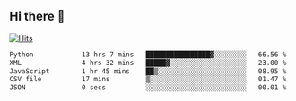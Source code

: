 ## Hi there 👋

<!--
**alihaqberdi/alihaqberdi** is a ✨ _special_ ✨ repository because its `README.md` (this file) appears on your GitHub profile.

Here are some ideas to get you started:

- 🔭 I’m currently working on ...
- 🌱 I’m currently learning ...
- 👯 I’m looking to collaborate on ...
- 🤔 I’m looking for help with ...
- 💬 Ask me about ...
- 📫 How to reach me: ...
- 😄 Pronouns: ...
- ⚡ Fun fact: ...
-->

[![Hits](https://hits.sh/github.com/alihaqberdi.svg)](https://hits.sh/github.com/alihaqberdi/)

<!--START_SECTION:waka-->

```txt
Python            13 hrs 7 mins   ████████████████▓░░░░░░░░   66.56 %
XML               4 hrs 32 mins   █████▓░░░░░░░░░░░░░░░░░░░   23.00 %
JavaScript        1 hr 45 mins    ██▒░░░░░░░░░░░░░░░░░░░░░░   08.95 %
CSV file          17 mins         ▒░░░░░░░░░░░░░░░░░░░░░░░░   01.47 %
JSON              0 secs          ░░░░░░░░░░░░░░░░░░░░░░░░░   00.01 %
```

<!--END_SECTION:waka-->
